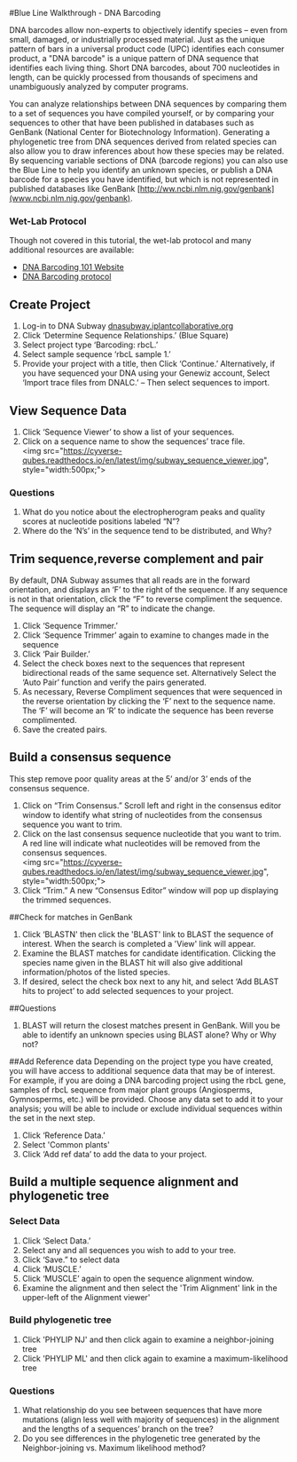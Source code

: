#Blue Line Walkthrough - DNA Barcoding

DNA barcodes allow non-experts to objectively identify species – even from small, damaged, or industrially processed material. Just as the unique pattern of bars in a universal product code (UPC) identifies each consumer product, a "DNA barcode" is a unique pattern of DNA sequence that identifies each living thing. Short DNA barcodes, about 700 nucleotides in length, can be quickly processed from thousands of specimens and unambiguously analyzed by computer programs. 

You can analyze relationships between DNA sequences by comparing them to a set of sequences you have compiled yourself, or by comparing your sequences to other that have been published in databases such as GenBank (National Center for Biotechnology Information). Generating a phylogenetic tree from DNA sequences derived from related species can also allow you to draw inferences about how these species may be related. By sequencing variable sections of DNA (barcode regions) you can also use the Blue Line to help you identify an unknown species, or publish a DNA barcode for a species you have identified, but which is not represented in published databases like GenBank [http://ww.ncbi.nlm.nig.gov/genbank](www.ncbi.nlm.nig.gov/genbank). 

### Wet-Lab Protocol

Though not covered in this tutorial, the wet-lab protocol and many additional resources are available:

- [DNA Barcoding 101 Website](http://www.dnabarcoding101.org/)
- [DNA Barcoding protocol](http://www.dnabarcoding101.org/files/using-dna-barcodes.pdf)

## Create Project
1. Log-in to DNA Subway [dnasubway.iplantcollaborative.org](http://dnasubway.iplantcollaborative.org)2. Click ‘Determine Sequence Relationships.’ (Blue Square) 3. Select project type ‘Barcoding: rbcL.’4. Select sample sequence ‘rbcL sample 1.’5. Provide your project with a title, then Click ‘Continue.’ Alternatively, if you have sequenced your DNA using your Genewiz account, Select ‘Import trace files from DNALC.’ – Then select sequences to import. 

## View Sequence Data
1. Click ‘Sequence Viewer’ to show a list of your sequences.2. Click on a sequence name to show the sequences’ trace file.<br>
<img src="https://cyverse-qubes.readthedocs.io/en/latest/img/subway_sequence_viewer.jpg", style="width:500px;">  

### Questions
1. What do you notice about the electropherogram peaks and quality scores at nucleotide positions labeled “N”?	  
2. Where do the ‘N’s’ in the sequence tend to be distributed, and Why?

## Trim sequence,reverse complement and pair
By default, DNA Subway assumes that all reads are in the forward orientation, and displays an ‘F’ to the right of the sequence. If any sequence is not in that orientation, click the “F” to reverse compliment the sequence. The sequence will display an “R” to indicate the change.

1. Click ‘Sequence Trimmer.’2. Click ‘Sequence Trimmer’ again to examine to changes made in the sequence3. Click ‘Pair Builder.’4. Select the check boxes next to the sequences that represent bidirectional reads of the same sequence set. Alternatively Select the ‘Auto Pair’ function and verify the pairs generated. 5. As necessary, Reverse Compliment sequences that were sequenced in the reverse orientation by clicking the ‘F’ next to the sequence name. The ‘F’ will become an ‘R’ to indicate the sequence has been reverse complimented.6.  Save the created pairs. ## Build a consensus sequence 
This step remove poor quality areas at the 5’ and/or 3’ ends of the consensus sequence.

1. Click on “Trim Consensus.” Scroll left and right in the consensus editor window to identify what string of nucleotides from the consensus sequence you want to trim. 
2. Click on the last consensus sequence nucleotide that you want to trim. A red line will indicate what nucleotides will be removed from the consensus sequences.<br>
<img src="https://cyverse-qubes.readthedocs.io/en/latest/img/subway_sequence_viewer.jpg", style="width:500px;">  
3. Click “Trim.” A new “Consensus Editor” window will pop up displaying the trimmed sequences.

##Check for matches in GenBank

1. Click ‘BLASTN' then click the 'BLAST' link to BLAST the sequence of interest. When the search is completed a 'View' link will appear. 2. Examine the BLAST matches for candidate identification. Clicking the species name given in the BLAST hit will also give additional information/photos of the listed species. 3. If desired, select the check box next to any hit, and select ‘Add BLAST hits to project’ to add selected sequences to your project. 

##Questions
1. BLAST will return the closest matches present in GenBank. Will you be able to identify an unknown species using BLAST alone? Why or Why not?

##Add Reference data
Depending on the project type you have created, you will have access to additional sequence data that may be of interest. For example, if you are doing a DNA barcoding project using the rbcL gene, samples of rbcL sequence from major plant groups (Angiosperms, Gymnosperms, etc.) will be provided. Choose any data set to add it to your analysis; you will be able to include or exclude individual sequences within the set in the next step. 

1. Click ‘Reference Data.’2. Select 'Common plants' 
3. Click ‘Add ref data’ to add the data to your project. 

## Build a multiple sequence alignment and phylogenetic tree

### Select Data

1. Click ‘Select Data.’
2. Select any and all sequences you wish to add to your tree. 3. Click ‘Save.” to select data 
4. Click ‘MUSCLE.’5. Click ‘MUSCLE’ again to open the sequence alignment window.
6. Examine the alignment and then select the 'Trim Alignment' link in the upper-left of the Alignment viewer' 
### Build phylogenetic tree
1. Click 'PHYLIP NJ' and then click again to examine a neighbor-joining tree
2. Click 'PHYLIP ML' and then click again to examine a maximum-likelihood tree

### Questions
1. What relationship do you see between sequences that have more mutations (align less well with majority of sequences) in the alignment and the lengths of a sequences’ branch on the tree?
2. Do you see differences in the phylogenetic tree generated by the Neighbor-joining vs. Maximum likelihood method? 